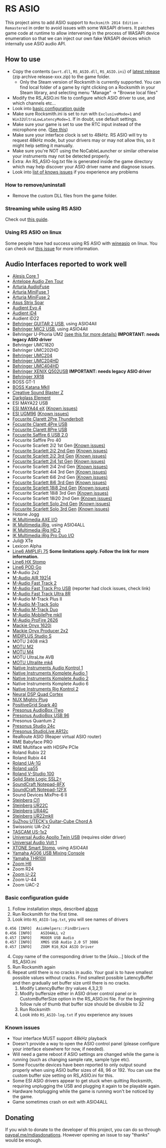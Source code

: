 # RS ASIO

This project aims to add ASIO support to `Rocksmith 2014 Edition - Remastered` in order to avoid issues with some WASAPI drivers.
It patches game code at runtime to allow intervening in the process of WASAPI device enumeration so that we can inject our own fake WASAPI devices which internally use ASIO audio API.

## How to use

- Copy the contents (`avrt.dll`, `RS_ASIO.dll`, `RS_ASIO.ini`) of [latest release](https://github.com/mdias/rs_asio/releases/latest) (zip archive release-xxx.zip) to the game folder.
  - Only the Steam version of Rocksmith is currently supported. You can find local folder of a game by right clicking on a Rocksmith in your Steam library, and selecting menu "Manage" -> "Browse local files"
- Modify the RS_ASIO.ini file to configure which ASIO driver to use, and which channels etc...
- Look into [basic configuration guide](#basic-configuration-guide)
- Make sure Rocksmith.ini is set to run with `ExclusiveMode=1` and `Win32UltraLowLatencyMode=1`. If in doubt, use default settings.
- Make sure your game is set to use the RTC input instead of the microphone one. ([See this](https://github.com/mdias/rs_asio/issues/275#issuecomment-1120386256))
- Make sure your interface clock is set to 48kHz. RS ASIO will try to request 48kHz mode, but your drivers may or may not allow this, so it might help setting it manually.
- Make sure you're NOT using the NoCableLauncher or similar otherwise your instruments may not be detected properly.
- Extra: An RS_ASIO-log.txt file is generated inside the game directory which may help discover your ASIO driver name and diagnose issues.
- Look into [list of knows issues](#known-issues) if you experience any problems

### How to remove/uninstall

- Remove the custom DLL files from the game folder.

### Streaming while using RS ASIO

Check out [this guide](docs/streaming/README.md).

### Using RS ASIO on linux

Some people have had success using RS ASIO with [wineasio](https://www.wineasio.org/) on linux. You can check out [this issue](https://github.com/mdias/rs_asio/issues/99) for more information.

## Audio Interfaces reported to work well

- [Alesis Core 1](https://github.com/mdias/rs_asio/issues/115)
- [Antelope Audio Zen Tour](https://github.com/mdias/rs_asio/issues/294)
- [Arturia AudioFuse](https://github.com/mdias/rs_asio/issues/114)
- [Arturia MiniFuse 1](https://github.com/mdias/rs_asio/issues/287)
- [Arturia MiniFuse 2](https://github.com/mdias/rs_asio/issues/282)
- [Asus Strix Soar](docs/asus_strix_soar/README.md)
- [Audient Evo 4](docs/audient_evo_4/README.md)
- [Audient iD4](https://github.com/mdias/rs_asio/issues/295)
- Audient iD22
- [Behringer GUITAR 2 USB](https://github.com/mdias/rs_asio/issues/246), using ASIO4All
- [Behringer MIC2 USB](docs/behringer_mic2usb/README.md), using ASIO4All
- Behringer U-Phoria UM2  [(see this for more details)](https://github.com/mdias/rs_asio/issues/7) **IMPORTANT: needs legacy ASIO driver**
- Behringer UMC1820
- Behringer UMC202HD
- [Behringer UMC204](https://github.com/mdias/rs_asio/issues/156)
- [Behringer UMC204HD](https://github.com/mdias/rs_asio/issues/161)
- [Behringer UMC404HD](https://github.com/mdias/rs_asio/issues/13)
- [Behringer XENIX Q502USB](https://github.com/mdias/rs_asio/issues/132) **IMPORTANT: needs legacy ASIO driver**
- [Behringer XR18](https://github.com/mdias/rs_asio/issues/72)
- BOSS GT-1
- [BOSS Katana MkII](docs/katana_mk2/README.md)
- [Creative Sound Blaster Z](https://github.com/mdias/rs_asio/issues/191)
- [Darkglass Element](https://github.com/mdias/rs_asio/issues/258)
- ESI MAYA22 USB
- [ESI MAYA44 eX](https://github.com/mdias/rs_asio/issues/134) [(Known issues)](#known-issues)
- [ESI UGM96](https://github.com/mdias/rs_asio/issues/250) [(Known issues)](#known-issues)
- [Focusrite Clarett 2Pre Thunderbolt](https://github.com/mdias/rs_asio/issues/146)
- [Focusrite Clarett 4Pre USB](https://github.com/mdias/rs_asio/issues/42)
- [Focusrite Clarett 8Pre USB](https://github.com/mdias/rs_asio/issues/158)
- [Focusrite Saffire 6 USB 2.0](https://github.com/mdias/rs_asio/issues/116)
- Focusrite Saffire Pro 40
- Focusrite Scarlett 2i2 1st Gen [(Known issues)](#known-issues)
- [Focusrite Scarlett 2i2 2nd Gen](https://github.com/mdias/rs_asio/issues/126) [(Known issues)](#known-issues)
- [Focusrite Scarlett 2i2 3rd Gen](https://github.com/mdias/rs_asio/issues/208) [(Known issues)](#known-issues)
- [Focusrite Scarlett 2i4 1st Gen](https://github.com/mdias/rs_asio/issues/133) [(Known issues)](#known-issues)
- Focusrite Scarlett 2i4 2nd Gen [(Known issues)](#known-issues)
- Focusrite Scarlett 4i4 3rd Gen [(Known issues)](#known-issues)
- Focusrite Scarlett 6i6 2nd Gen [(Known issues)](#known-issues)
- [Focusrite Scarlett 8i6 3rd Gen](https://github.com/mdias/rs_asio/issues/208) [(Known issues)](#known-issues)
- [Focusrite Scarlett 18i8 2nd Gen](docs/focusrite_scarlett_18i8_2nd_gen_OR_asio_link_pro/README.md) [(Known issues)](#known-issues)
- Focusrite Scarlett 18i8 3rd Gen [(Known issues)](#known-issues)
- Focusrite Scarlett 18i20 2nd Gen [(Known issues)](#known-issues)
- [Focusrite Scarlett Solo 2nd Gen](docs/focusrite_solo/README.md) [(Known issues)](#known-issues)
- [Focusrite Scarlett Solo 3rd Gen](docs/focusrite_solo/README.md) [(Known issues)](#known-issues)
- Hotone Jogg
- [IK Multimedia AXE I/O](https://github.com/mdias/rs_asio/issues/147)
- [IK Multimedia iRig](https://github.com/mdias/rs_asio/issues/164), using ASIO4ALL
- [IK Multimedia iRig HD 2](https://github.com/mdias/rs_asio/issues/117)
- [IK Multimedia iRig Pro Duo I/O](docs/irig_pro_duo_io/README.md)
- Juli@ XTe
- Lexicon Alpha
- [Line6 AMPLIFi 75](https://github.com/mdias/rs_asio/issues/97) **Some limitations apply. Follow the link for more information.**
- [Line6 HX Stomp](https://github.com/mdias/rs_asio/issues/251)
- [Line6 POD Go](https://github.com/mdias/rs_asio/pull/171)
- M-Audio 2x2
- [M-Audio AIR 192|4](https://github.com/mdias/rs_asio/issues/98)
- [M-Audio Fast Track 2](https://github.com/mdias/rs_asio/issues/175)
- [M-Audio Fast Track Pro USB](https://github.com/mdias/rs_asio/issues/225) (reporter had clock issues, check link)
- [M-Audio Fast Track Ultra 8R](https://github.com/mdias/rs_asio/issues/135)
- M-Audio M-Track Plus II
- [M-Audio M-Track Solo](https://github.com/mdias/rs_asio/issues/207)
- [M-Audio M-Track Duo](https://github.com/mdias/rs_asio/issues/207)
- [M-Audio MobilePre mkII](https://github.com/mdias/rs_asio/issues/15)
- [M-Audio ProFire 2626](https://github.com/mdias/rs_asio/issues/212#issuecomment-917706302)
- [Mackie Onyx 1620i](https://github.com/mdias/rs_asio/issues/239)
- [Mackie Onyx Producer 2x2](https://github.com/mdias/rs_asio/issues/211)
- [MIDIPLUS Studio S](docs/midiplus_studio_s/README.md)
- MOTU 2408 mk3
- [MOTU M2](https://github.com/mdias/rs_asio/issues/151)
- [MOTU M4](https://github.com/mdias/rs_asio/issues/240)
- MOTU UltraLite AVB
- [MOTU Ultralite mk4](https://github.com/mdias/rs_asio/issues/95)
- [Native Instruments Audio Kontrol 1](https://github.com/mdias/rs_asio/issues/131)
- [Native Instruments Komplete Audio 1](https://github.com/mdias/rs_asio/issues/118)
- [Native Instruments Komplete Audio 2](https://github.com/mdias/rs_asio/issues/120)
- Native Instruments Komplete Audio 6
- [Native Instruments Rig Kontrol 2](https://github.com/mdias/rs_asio/issues/214)
- [Neural DSP Quad Cortex](https://github.com/mdias/rs_asio/issues/294)
- [NUX Mighty Plug](https://github.com/mdias/rs_asio/issues/117)
- [PositiveGrid Spark 40](https://github.com/mdias/rs_asio/issues/218)
- [Presonus AudioBox iTwo](https://github.com/mdias/rs_asio/issues/140)
- [Presonus AudioBox USB 96](https://github.com/mdias/rs_asio/issues/140)
- Presonus Quantum 2
- [Presonus Studio 24c](https://github.com/mdias/rs_asio/issues/280)
- [Presonus StudioLive AR12c](https://github.com/mdias/rs_asio/issues/196)
- ReaRoute ASIO (Reaper virtual ASIO router)
- RME Babyface PRO
- RME Multiface with HDSPe PCIe
- Roland Rubix 22
- Roland Rubix 44
- [Roland UA-1G](https://github.com/mdias/rs_asio/issues/291#issuecomment-1179084242)
- [Roland ua55](docs/roland_ua_55/README.md)
- [Roland V-Studio 100](https://github.com/mdias/rs_asio/issues/91)
- [Solid State Logic SSL2+](https://github.com/mdias/rs_asio/issues/167)
- [SoundCraft Notepad-8FX](https://github.com/mdias/rs_asio/issues/86)
- [SoundCraft Notepad-12FX](https://github.com/mdias/rs_asio/issues/86)
- Sound Devices MixPre-6 II
- [Steinberg CI1](https://github.com/mdias/rs_asio/issues/268)
- [Steinberg UR22C](https://github.com/mdias/rs_asio/issues/124)
- [Steinberg UR44C](https://github.com/mdias/rs_asio/issues/130)
- [Steinberg UR22mkII](docs/steinberg_ur12/README.md)
- [SuZhou UTECK's Guitar-Cube Chord A](https://github.com/mdias/rs_asio/issues/92)
- Swissonic UA-2x2
- [TASCAM US-1x2](https://github.com/mdias/rs_asio/issues/266)
- [Universal Audio Apollo Twin USB](https://github.com/mdias/rs_asio/issues/307) (requires older driver)
- [Universal Audio Volt 1](docs/universal_audio_volt1/README.md)
- [XTONE Smart Stomp](docs/xtone_smartstomp/README.md), using ASIO4All
- [Yamaha AG06 USB Mixing Console](https://github.com/mdias/rs_asio/issues/81)
- [Yamaha THR10II](https://github.com/mdias/rs_asio/issues/210)
- [Zoom H6](https://github.com/mdias/rs_asio/issues/198)
- Zoom R24
- [Zoom U-22](https://github.com/mdias/rs_asio/issues/179)
- Zoom U-44
- Zoom UAC-2

### Basic configuration guide

1. Follow installation steps, described [above](#how-to-use)
1. Run Rocksmith for the first time.
1. Look into `RS_ASIO-log.txt`, you will see names of drivers

```txt
0.456 [INFO]  AsioHelpers::FindDrivers
0.456 [INFO]    ASIO4ALL v2
0.457 [INFO]    MOOER USB Audio
0.457 [INFO]    XMOS USB Audio 2.0 ST 3086
0.457 [INFO]    ZOOM R16_R24 ASIO Driver
```

4. Copy name of the corresponding driver to the [Asio...] block of the RS_ASIO.ini
1. Run Rocksmith again
1. Repeat until there is no cracks in audio. Your goal is to have smallest possible values without cracks. Find smallest possible LatencyBuffer and then gradually set buffer size until there is no cracks.
    1. Modify LatencyBuffer (try values 4,3,2,1)
    1. Modify buffersize either in ASIO driver control panel or in CustomBufferSize option in the RS_ASIO.ini file. For the beginning follow rule of thumb that buffer size should be divisible to 32
    1. Run Rocksmith
    1. Look into `RS_ASIO-log.txt` if you experience any issues

### Known issues

- Your interface MUST support 48kHz playback
- Doesn't provide a way to open the ASIO control panel (please configure your interface elsewhere for now, if needed).
- Will need a game reboot if ASIO settings are changed while the game is running (such as changing sample rate, sample type etc).
- Some Focusrite devices have been reported to only output sound properly when using ASIO buffer sizes of 48, 96 or 192. You can use the custom buffer size setting on RS_ASIO.ini for this.
- Some ESI ASIO drivers appear to get stuck when quitting Rocksmith, requiring unplugging the USB and plugging it again to be playable again.
- Hardware hotplugging while the game is running won't be noticed by the game.
- Game sometimes crash on exit with ASIO4ALL

## Donating

If you wish to donate to the developer of this project, you can do so through [paypal.me/mdiasdonations](https://paypal.me/mdiasdonations). However opening an issue to say "thanks" would be enough.
